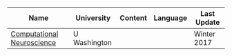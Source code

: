 
| Name | University | Content | Language | Last Update |
| ---- | ---------- | ------- | -------- | ----------- |
|  [Computational Neuroscience](https://courses.cs.washington.edu/courses/cse528/17wi/lectures.html)    |      U Washington      |         |          |       Winter 2017      |

